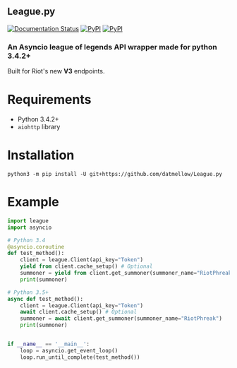 League.py
-

[![Documentation Status](https://readthedocs.org/projects/leaguepy/badge/?version=latest)](http://leaguepy.readthedocs.io/en/latest/?badge=latest)
[![PyPI](https://img.shields.io/pypi/v/league.py.svg)](https://pypi.python.org/pypi/league.py/)
[![PyPI](https://img.shields.io/pypi/pyversions/league.py.svg)](https://pypi.python.org/pypi/league.py/)

### An Asyncio league of legends API wrapper made for python 3.4.2+


Built for Riot's new **V3** endpoints.

# Requirements

- Python 3.4.2+
- `aiohttp` library


# Installation
```
python3 -m pip install -U git+https://github.com/datmellow/League.py
```


# Example

```python
import league
import asyncio

# Python 3.4
@asyncio.coroutine
def test_method():
    client = league.Client(api_key="Token")
    yield from client.cache_setup() # Optional
    summoner = yield from client.get_summoner(summoner_name="RiotPhreak")
    print(summoner)

# Python 3.5+
async def test_method():
    client = league.Client(api_key="Token")
    await client.cache_setup() # Optional
    summoner = await client.get_summoner(summoner_name="RiotPhreak")
    print(summoner)


if __name__ == '__main__':
    loop = asyncio.get_event_loop()
    loop.run_until_complete(test_method())
```
